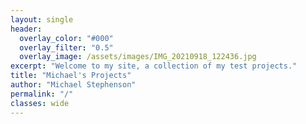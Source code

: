 ```yaml
---
layout: single
header:
  overlay_color: "#000"
  overlay_filter: "0.5"
  overlay_image: /assets/images/IMG_20210918_122436.jpg
excerpt: "Welcome to my site, a collection of my test projects."
title: "Michael's Projects"
author: "Michael Stephenson"
permalink: "/"
classes: wide
---
```


